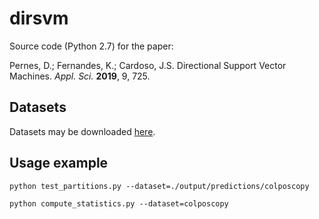 # dirsvm
Source code (Python 2.7) for the paper:

Pernes, D.; Fernandes, K.; Cardoso, J.S. Directional Support Vector Machines. *Appl. Sci.* **2019**, 9, 725.

## Datasets
Datasets may be downloaded [here](https://drive.google.com/file/d/1jtnqAHO-YQ5oFGe2P79OuLQljI8OsNq_/view?usp=sharing).

## Usage example
``python test_partitions.py --dataset=./output/predictions/colposcopy``

``python compute_statistics.py --dataset=colposcopy``
